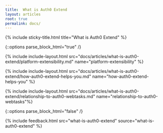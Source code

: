 ```yaml
---
title:  What is Auth0 Extend
layout: articles
root: true
permalink: docs/
--- 
```

{% include sticky-title.html title="What is Auth0 Extend" %}

{::options parse_block_html="true" /}

{% include include-layout.html src="docs/articles/what-is-auth0-extend/platform-extensibility.md" name="platform-extensibility" %}

{% include include-layout.html src="docs/articles/what-is-auth0-extend/how-auth0-extend-helps-you.md" name="how-auth0-extend-helps-you" %}

{% include include-layout.html src="docs/articles/what-is-auth0-extend/relationship-to-auth0-webtasks.md" name="relationship-to-auth0-webtasks"%}
 
{::options parse_block_html="false" /}

{% include feedback.html src="what-is-auth0-extend" source="what-is-auth0-extend" %}